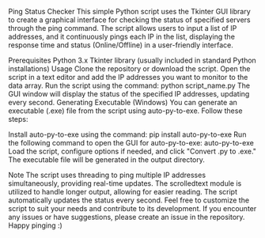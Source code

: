Ping Status Checker
This simple Python script uses the Tkinter GUI library to create a graphical interface for checking the status of specified servers through the ping command. The script allows users to input a list of IP addresses, and it continuously pings each IP in the list, displaying the response time and status (Online/Offline) in a user-friendly interface.

Prerequisites
Python 3.x
Tkinter library (usually included in standard Python installations)
Usage
Clone the repository or download the script.
Open the script in a text editor and add the IP addresses you want to monitor to the data array.
Run the script using the command: python script_name.py
The GUI window will display the status of the specified IP addresses, updating every second.
Generating Executable (Windows)
You can generate an executable (.exe) file from the script using auto-py-to-exe. Follow these steps:

Install auto-py-to-exe using the command: pip install auto-py-to-exe
Run the following command to open the GUI for auto-py-to-exe: auto-py-to-exe
Load the script, configure options if needed, and click "Convert .py to .exe."
The executable file will be generated in the output directory.

Note
The script uses threading to ping multiple IP addresses simultaneously, providing real-time updates.
The scrolledtext module is utilized to handle longer output, allowing for easier reading.
The script automatically updates the status every second.
Feel free to customize the script to suit your needs and contribute to its development. If you encounter any issues or have suggestions, please create an issue in the repository. Happy pinging :)

